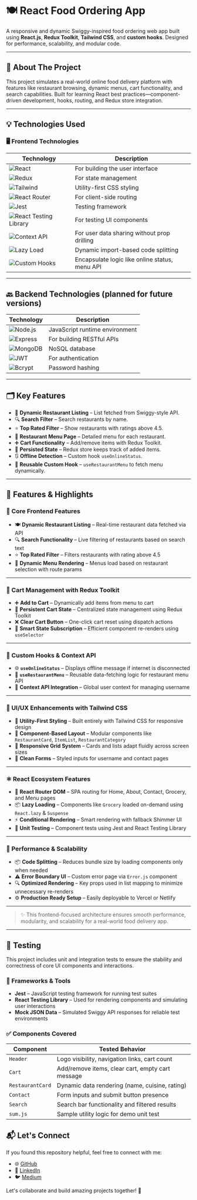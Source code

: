 # 🍽️ React Food Ordering App

A responsive and dynamic Swiggy-inspired food ordering web app built using **React.js**, **Redux Toolkit**, **Tailwind CSS**, and **custom hooks**. Designed for performance, scalability, and modular code.

---

## 📖 About The Project

This project simulates a real-world online food delivery platform with features like restaurant browsing, dynamic menus, cart functionality, and search capabilities. Built for learning React best practices—component-driven development, hooks, routing, and Redux store integration.

---

## 💡 Technologies Used

### 🖥️ Frontend Technologies

| Technology                                                                                                       | Description                                    |
| ---------------------------------------------------------------------------------------------------------------- | ---------------------------------------------- |
| ![React](https://img.shields.io/badge/React-61DAFB?style=flat&logo=react&logoColor=white)                        | For building the user interface                |
| ![Redux](https://img.shields.io/badge/Redux-764ABC?style=flat&logo=redux&logoColor=white)                        | For state management                           |
| ![Tailwind](https://img.shields.io/badge/TailwindCSS-38B2AC?style=flat&logo=tailwind-css&logoColor=white)        | Utility-first CSS styling                      |
| ![React Router](https://img.shields.io/badge/React%20Router-CA4245?style=flat&logo=react-router&logoColor=white) | For client-side routing                        |
| ![Jest](https://img.shields.io/badge/Jest-C21325?style=flat&logo=jest&logoColor=white)                           | Testing framework                              |
| ![React Testing Library](https://img.shields.io/badge/React%20Testing%20Library-E33332?style=flat)               | For testing UI components                      |
| ![Context API](https://img.shields.io/badge/Context--API-007ACC?style=flat&logo=react&logoColor=white)           | For user data sharing without prop drilling    |
| ![Lazy Load](https://img.shields.io/badge/Lazy%20Loading-blue?style=flat)                                        | Dynamic import-based code splitting            |
| ![Custom Hooks](https://img.shields.io/badge/Custom%20Hooks-ff69b4?style=flat)                                   | Encapsulate logic like online status, menu API |

---

## 🔙 Backend Technologies (planned for future versions)

| Technology                                                                                          | Description                    |
| --------------------------------------------------------------------------------------------------- | ------------------------------ |
| ![Node.js](https://img.shields.io/badge/Node.js-339933?style=flat&logo=node.js&logoColor=white)     | JavaScript runtime environment |
| ![Express](https://img.shields.io/badge/Express.js-000000?style=flat&logo=express&logoColor=white)  | For building RESTful APIs      |
| ![MongoDB](https://img.shields.io/badge/MongoDB-47A248?style=flat&logo=mongodb&logoColor=white)     | NoSQL database                 |
| ![JWT](https://img.shields.io/badge/JWT-000000?style=flat&logo=JSON%20web%20tokens&logoColor=white) | For authentication             |
| ![Bcrypt](https://img.shields.io/badge/Bcrypt-3467eb?style=flat)                                    | Password hashing               |

---

## 🗂️ Key Features

- 🧭 **Dynamic Restaurant Listing** – List fetched from Swiggy-style API.
- 🔍 **Search Filter** – Search restaurants by name.
- ⭐ **Top Rated Filter** – Show restaurants with ratings above 4.5.
- 🧾 **Restaurant Menu Page** – Detailed menu for each restaurant.
- ➕ **Cart Functionality** – Add/remove items with Redux Toolkit.
- 💾 **Persisted State** – Redux store keeps track of added items.
- 🔃 **Offline Detection** – Custom hook `useOnlineStatus`.
- 🔄 **Reusable Custom Hook** – `useRestaurantMenu` to fetch menu dynamically.

---

## 🌟 Features & Highlights

### 🧭 Core Frontend Features

- 🍽️ **Dynamic Restaurant Listing** – Real-time restaurant data fetched via API
- 🔍 **Search Functionality** – Live filtering of restaurants based on search text
- ⭐ **Top Rated Filter** – Filters restaurants with rating above 4.5
- 🧾 **Dynamic Menu Rendering** – Menus load based on restaurant selection with route params

---

### 🛒 Cart Management with Redux Toolkit

- ➕ **Add to Cart** – Dynamically add items from menu to cart
- 🛒 **Persistent Cart State** – Centralized state management using Redux Toolkit
- ❌ **Clear Cart Button** – One-click cart reset using dispatch actions
- 🧠 **Smart State Subscription** – Efficient component re-renders using `useSelector`

---

### 🎣 Custom Hooks & Context API

- 🌐 **`useOnlineStatus`** – Displays offline message if internet is disconnected
- 🍴 **`useRestaurantMenu`** – Reusable data-fetching logic for restaurant menu API
- 👤 **Context API Integration** – Global user context for managing username

---

### 🎨 UI/UX Enhancements with Tailwind CSS

- 🌈 **Utility-First Styling** – Built entirely with Tailwind CSS for responsive design
- 🎯 **Component-Based Layout** – Modular components like `RestaurantCard`, `ItemList`, `RestaurantCategory`
- 🧩 **Responsive Grid System** – Cards and lists adapt fluidly across screen sizes
- 💬 **Clean Forms** – Styled inputs for username and contact pages

---

### ⚛️ React Ecosystem Features

- 🧩 **React Router DOM** – SPA routing for Home, About, Contact, Grocery, and Menu pages
- 📦 **Lazy Loading** – Components like `Grocery` loaded on-demand using `React.lazy` & `Suspense`
- ⚡ **Conditional Rendering** – Smart rendering with fallback Shimmer UI
- 🧪 **Unit Testing** – Component tests using Jest and React Testing Library

---

### 🚀 Performance & Scalability

- 📦 **Code Splitting** – Reduces bundle size by loading components only when needed
- ⚠️ **Error Boundary UI** – Custom error page via `Error.js` component
- 🔍 **Optimized Rendering** – Key props used in list mapping to minimize unnecessary re-renders
- ⚙️ **Production Ready Setup** – Easily deployable to Vercel or Netlify

---

> ✨ This frontend-focused architecture ensures smooth performance, modularity, and scalability for a real-world food delivery app.

---

## 🧪 Testing

This project includes unit and integration tests to ensure the stability and correctness of core UI components and interactions.

### 🔬 Frameworks & Tools

- **Jest** – JavaScript testing framework for running test suites
- **React Testing Library** – Used for rendering components and simulating user interactions
- **Mock JSON Data** – Simulated Swiggy API responses for reliable test environments

### ✅ Components Covered

| Component        | Tested Behavior                                  |
| ---------------- | ------------------------------------------------ |
| `Header`         | Logo visibility, navigation links, cart count    |
| `Cart`           | Add/remove items, clear cart, empty cart message |
| `RestaurantCard` | Dynamic data rendering (name, cuisine, rating)   |
| `Contact`        | Form inputs and submit button presence           |
| `Search`         | Search bar functionality and filtered results    |
| `sum.js`         | Sample utility logic for demo unit test          |

## 📬 Let's Connect

If you found this repository helpful, feel free to connect with me:

- 🌐 [GitHub](https://github.com/kamallakshmi)
- 💼 [LinkedIn](https://www.linkedin.com/in/kamal-ramesh/)
- 🐦 [Medium](https://medium.com/@Kamalramesh)

Let's collaborate and build amazing projects together! 🤝
